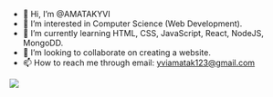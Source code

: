 - 👋 Hi, I’m @AMATAKYVI
- 👀 I’m interested in Computer Science (Web Development).
- 🌱 I’m currently learning HTML, CSS, JavaScript, React, NodeJS, MongoDD.
- 💞️ I’m looking to collaborate on creating a website.
- 📫 How to reach me through email: yviamatak123@gmail.com

<!---
AMATAKYVI/AMATAKYVI is a ✨ special ✨ repository because its `README.md` (this file) appears on your GitHub profile.
You can click the Preview link to take a look at your changes.
--->
<img src="https://github-readme-stats.vercel.app/api/top-langs/?username=voyager19878"/>
